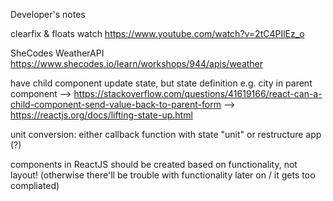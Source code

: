 Developer's notes

clearfix & floats
watch https://www.youtube.com/watch?v=2tC4PIlEz_o

SheCodes WeatherAPI https://www.shecodes.io/learn/workshops/944/apis/weather

have child component update state, but state definition e.g. city in parent component
--> https://stackoverflow.com/questions/41619166/react-can-a-child-component-send-value-back-to-parent-form
--> https://reactjs.org/docs/lifting-state-up.html

unit conversion: either callback function with state "unit" or restructure app (?)

components in ReactJS should be created based on functionality, not layout! (otherwise there'll be trouble with functionality later on / it gets too compliated)

